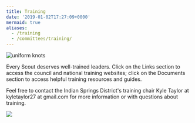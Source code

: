 ```yaml
---
title: Training
date: '2019-01-02T17:27:09+0000'
mermaid: true
aliases:
  - /training
  - /committees/training/
---
```

![uniform knots](/uploads/Training-Knots.jpg)

Every Scout deserves well-trained leaders. Click on the Links section to access the council and national training websites; click on the Documents section to access helpful training resources and guides.

Feel free to contact the Indian Springs District's training chair Kyle Taylor at kyletaylor27 at gmail.com for more information or with questions about training.

 [![](/uploads/YPT-Announcement.jpg)](https://www.scouting.org/training/youth-protection/)